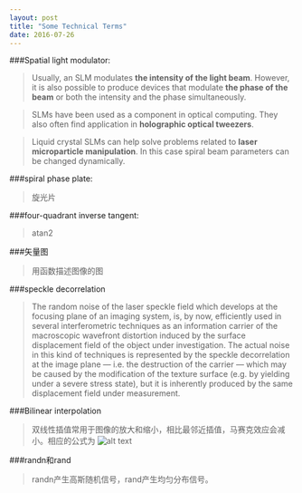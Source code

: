 ```yaml
---
layout: post
title: "Some Technical Terms"
date: 2016-07-26
---
```


###Spatial light modulator:

> Usually, an SLM modulates **the intensity of the light beam**. However, it is also possible to produce devices that modulate **the phase of the beam** or both the intensity and the phase simultaneously.

> SLMs have been used as a component in optical computing. They also often find application in **holographic optical tweezers**.

>Liquid crystal SLMs can help solve problems related to **laser microparticle manipulation**. In this case spiral beam parameters can be changed dynamically.

###spiral phase plate:

>旋光片

###four-quadrant inverse tangent:

>atan2

###矢量图

>用函数描述图像的图

###speckle decorrelation

>The random noise of the laser speckle field which develops at the focusing plane of an imaging system, is, by now, efficiently used in several interferometric techniques as an information carrier of the macroscopic wavefront distortion induced by the surface displacement field of the object under investigation. The actual noise in this kind of techniques is represented by the speckle decorrelation at the image plane — i.e. the destruction of the carrier — which may be caused by the modification of the texture surface (e.g. by yielding under a severe stress state), but it is inherently produced by the same displacement field under measurement.

###Bilinear interpolation

>双线性插值常用于图像的放大和缩小，相比最邻近插值，马赛克效应会减小。相应的公式为
![alt text](heaohan.github.io/files/2016-08-02_100647.jpg)

###randn和rand

>randn产生高斯随机信号，rand产生均匀分布信号。